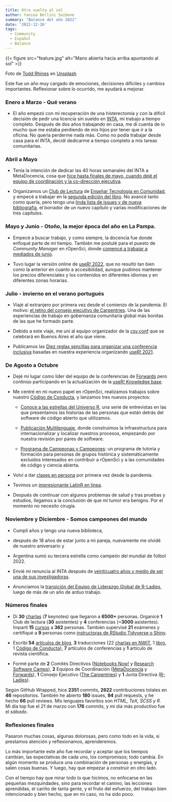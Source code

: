 ```yaml
---
title: Otra vuelta al sol
author: Yanina Bellini Saibene
summary: "Balance del año 2022"
date: '2022-12-26'
tags:
  - Community
  - Español
  - Balance
---
```


{{< figure src="feature.jpg" alt="Mano abierta hacia arriba apuntando al sol" >}}

Foto de <a href="https://unsplash.com/@rhinestodd?utm_source=unsplash&utm_medium=referral&utm_content=creditCopyText">Todd Rhines</a> en <a href="https://unsplash.com/es/fotos/W0jzK552m8E?utm_source=unsplash&utm_medium=referral&utm_content=creditCopyText">Unsplash</a>

Este fue un año muy cargado de emociones, decisiones difíciles y cambios importantes. Reflexionar sobre lo ocurrido, me ayudará a mejorar.

### Enero a Marzo - Qué verano

* El año empezó con mi recuperación de una histerectomía y con la difícil decisión de pedir una licencia sin sueldo en [INTA](https://www.argentina.gob.ar/inta), mi trabajo a tiempo completo.  Después de dos años trabajando en casa, me di cuenta de lo mucho que me estaba perdiendo de mis hijos por tener que ir a la oficina. No quería perderme nada más. Como no podía trabajar desde casa para el INTA, decidí dedicarme a tiempo completo a mis tareas comunitarias.


### Abril a Mayo

* Tenía la intención de dedicar las 40 horas semanales del INTA a MetaDocencia, cosa que [hice hasta finales de mayo, cuando dejé el equipo de coordinación y la co-dirección ejecutiva](/blog/2022-05-31-metadocencia/).

* Organizamos un [Club de Lectura](/blog/2022_metadocencia_club_lectura_t3/) de [Enseñar Tecnología en Comunidad](https://educarencomunidad.tech/), y empecé a trabajar en la [segunda edición del libro](https://github.com/yabellini/t3es2ed). No avancé tanto como quería, pero tengo una [linda lista de issues y de nueva bibliografía](https://github.com/gvwilson/teachtogether.tech/issues), el borrador de un nuevo capítulo y varias modificaciones de tres capítulos.

### Mayo y Junio - Otoño, la mejor época del año en La Pampa.

* Empecé a buscar trabajo, y como siempre, la docencia fue donde enfoqué parte de mi tiempo.  También me postulé para el puesto de _Community Manager_ en rOpenSci, donde [comencé a trabajar a mediados de junio](https://ropensci.org/blog/2022/06/21/introducing-yanina/).

* Tuvo lugar la versión online de [useR! 2022](https://user2022.r-project.org/), que no resultó tan bien como la anterior en cuanto a accesibilidad, aunque pudimos mantener los precios diferenciales y los contenidos en diferentes idiomas y en diferentes zonas horarias.

### Julio - invierno en el verano portugués

* Viajé al extranjero por primera vez desde el comienzo de la pandemia.  El motivo: [el retiro del consejo ejecutivo de Carpentries](https://carpentries.org/blog/2022/08/2022-executive-council-retreat/). Una de las experiencias de trabajo en gobernanza comunitaria global más bonitas de las que he formado parte.

* Debido a este viaje, me uní al equipo organizador de la [csv,conf](https://csvconf.com/) que se celebrará en Buenos Aires el año que viene.

* Publicamos las [Diez reglas sencillas para organizar una conferencia inclusiva](https://journals.plos.org/ploscompbiol/article?id=10.1371/journal.pcbi.1010164#sec006) basadas en nuestra experiencia organizando [useR! 2021](https://user2021.r-project.org/).


### De Agosto a Octubre

* Dejé mi lugar como líder del equipo de la conferencias de [Forwards](https://forwards.github.io/about/) pero continúo participando en la actualización de la [useR! Knowledge base](/project/user_knowledge_base/).

* Me centré en mi nuevo papel en rOpenSci, realizamos trabajos sobre nuestro [Código de Conducta](https://ropensci.org/blog/2022/07/12/coc-update/), y lanzamos tres nuevos proyectos:

  - [Conoce a las estrellas del Universo R](https://ropensci.org/blog/2022/11/23/r-universe-stars-1-en/), una serie de entrevistas en las que presentamos las historias de las personas que están detrás del software de código abierto que utilizamos.

  - [Publicación Multilenguaje](https://ropensci.org/multilingual-publishing/), donde construimos la infraestructura para internacionalizar y localizar nuestros procesos, empezando por nuestra revisión por pares de software.

  - [Programa de Campeonas y Campeones](https://ropensci.org/champions/): un programa de tutoría y formación para personas de grupos histórica y sistemáticamente excluidos interesados en contribuir a rOpenSci y a las comunidades de código y ciencia abierta.

* Volví a dar [clases en persona](https://yabellini.netlify.app/courses/agri_remote_sensing/) por primera vez desde la pandemia.

* Tevimos un [impresionante LatinR en línea](https://github.com/LatinR/presentaciones-LatinR2022).

* Después de continuar con algunos problemas de salud y tras pruebas y estudios, llegamos a la conclusión de que mi tumor era benigno. Por el momento no necesito cirugía.


### Noviembre y Diciembre - Somos campeones del mundo

* Cumplí años y tengo una nueva biblioteca, 

* después de 18 años de estar junto a mi pareja, nuevamente me olvidé de nuestro aniversario y

* Argentina sumó su tercera estrella como campeón del mundial de fútbol 2022.

* Envié mi renuncia al INTA después de [veinticuatro años y medio de ser una de sus investigadoras](/blog/2022-12-21-inta/).  

* Anunciamos la [transición del Equipo de Liderazgo Global de R-Ladies](https://blog.rladies.org/post/2022-11-18-global-leadership-team-transition/), luego de más de un año de arduo trabajo.


### Números finales

* Di **30** [charlas](/talk/) (**7** keynotes) que llegaron a **6500+** personas. Organicé **1** Club de lectura (**30** asistentes) y **4** conferencias (**~3000** asistentes). Impartí **15** [cursos](/cursos/) a **362** personas. También supervisé **21** exámenes y certifiqué a **9** personas como [instructoras de RStudio Tidyverse o Shiny](https://education.rstudio.com/trainers/).  

* Escribí **54** [artículos de blog](/blog/), **3** traducciones (22 [charlas en NWIT](https://neverworkintheory.org/), 1 [libro](/project/rml_es/), 1 [Código de Conducta](https://ropensci.org/codigo-de-conducta/)), **7** artículos de conferencias y **1** artículo de revista científica.

* Formé parte de **2** Comités Directivos ([Notebooks Now!](https://data.agu.org/notebooks-now/) y [Research Software Camps](https://www.software.ac.uk/research-software-camps)), **2** Equipos de Coordinación ([MetaDocencia](https://www.metadocencia.org/) y [Forwards](https://forwards.github.io/about/)), **1** Consejo Ejecutivo ([The Carpentries](https://carpentries.org/)) y **1** Junta Directiva ([R-Ladies](https://rladies.org/)).

Según GitHub Wrapped, hice **2351** commits, **2622** contribuciones totales en **46** repositorios. También he abierto **180** issues, **94** pull requests, y he hecho **66** pull reviews. Mis lenguajes favoritos son _HTML, TeX, SCSS y R_. Mi día top fue el _21_ de marzo con **176** commits, y mi día más productivo fue el _sábado_.  


### Reflexiones finales

Pasaron muchas cosas, algunas dolorosas, pero como todo en la vida, si prestamos atención y reflexionamos, aprenderemos.

Lo más importante este año fue recordar y aceptar que los tiempos cambian, las expectativas de cada uno, los compromisos; todo cambia.  En algún momento se produce una combinación de personas y energías, y salen cosas buenas. Y luego, hay que empezar a construir en otro lado.

Con el tiempo hay que mirar todo lo que hicimos, no enfocarse en las pequeñas mezquindades, sino para recordar el camino, las lecciones aprendidas, el cariño de tanta gente, y el fruto del esfuerzo, del trabajo bien intencionado y bien hecho, que en mi caso, no ha sido poco.

